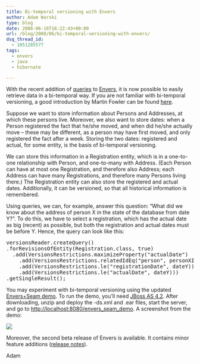 ```yaml
---
title: Bi-temporal versioning with Envers
author: Adam Warski
type: blog
date: 2008-06-16T16:22:43+00:00
url: /blog/2008/06/bi-temporal-versioning-with-envers/
dsq_thread_id:
  - 1051285577
tags:
  - envers
  - java
  - hibernate

---
```

With the recent addition of [queries][1] to [Envers][2], it is now possible to easily retrieve data in a bi-temporal way. If you are not familiar with bi-temporal versioning, a good introduction by Martin Fowler can be found [here][3].

Suppose we want to store information about Persons and Addresses, at which these persons live. Moreover, we also want to store dates: when a Person registered the fact that he/she moved, and when did he/she actually move &#8211; these may be different, as a person may have first moved, and only registered the fact after a week. Storing the two dates: registered and actual, for some entity, is the basis of bi-temporal versioning.

We can store this information in a Registration entity, which is in a one-to-one relationship with Person, and one-to-many with Address. (Each Person can have at most one Registration, and therefore also Address; each Address can have many Registrations, and therefore many Persons living there.) The Registration entity can also store the registered and actual dates. Additionally, it can be versioned, so that all historical information is remembered.

Using queries, we can, for example, answer this question: &#8220;What did we know about the address of person X in the state of the database from date Y?&#8221;. To do this, we have to select a registration, which has the actual date as big (recent) as possible, but both the registration and actual dates must be before Y. Hence, the query can look like this:

<pre lang="java" line="1" escape="true">versionsReader.createQuery()
.forRevisionsOfEntity(Registration.class, true)
  .add(VersionsRestrictions.maximizeProperty("actualDate")
    .add(VersionsRestrictions.relatedIdEq("person", personXId))
    .add(VersionsRestrictions.le("registrationDate", dateY))
    .add(VersionsRestrictions.le("actualDate", dateY)))
.getSingleResult();
</pre>

You may experiment with bi-temporal versioning using the updated [Envers+Seam demo][4]. To run the demo, you&#8217;ll need [JBoss AS 4.2][5]. After downloading, unzip and deploy the -ds.xml and .ear files, start the server, and go to [http://localhost:8080/envers\_seam\_demo][6]. A screenshot from the demo:

<img decoding="async" src="http://www.jboss.org/files/envers/seam_demo.png" border="0" /> 

Moreover, the second beta release of Envers is available. It contains minor feature additions ([release notes][7]).

Adam

 [1]: http://www.jboss.org/envers/queries.html
 [2]: http://www.jboss.org/envers/
 [3]: http://martinfowler.com/ap2/timeNarrative.html
 [4]: http://www.jboss.org/envers/downloads/
 [5]: http://www.jboss.org/jbossas/
 [6]: http://localhost:8080/envers_seam_demo
 [7]: http://jira.jboss.org/jira/secure/ConfigureReport.jspa?versions=12312415&sections=1&sections=2&sections=3&style=none&selectedProjectId=12310660&reportKey=pl.net.mamut%3Areleasenotes&Next=Next
